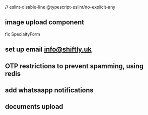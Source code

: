 // eslint-disable-line @typescript-eslint/no-explicit-any

## image upload component

fix  SpecialtyForm
## set up email info@shiftly.uk


##  OTP restrictions to prevent spamming, using redis

## add whatsaapp notifications

## documents upload